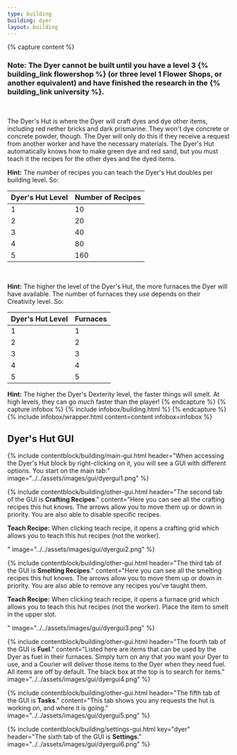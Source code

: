 ```yaml
---
type: building
building: dyer
layout: building
---
```

{% capture content %}
### Note: The Dyer cannot be built until you have a level 3 {% building_link flowershop %} (or three level 1 Flower Shops, or another equivalent) and have finished the research in the {% building_link university %}.
<br>

The Dyer's Hut is where the Dyer will craft dyes and dye other items, including red nether bricks and dark prismarine. They won't dye concrete or concrete powder, though. The Dyer will only do this if they receive a request from another worker and have the necessary materials. The Dyer's Hut automatically knows how to make green dye and red sand, but you must teach it the recipes for the other dyes and the dyed items.

**Hint:** The number of recipes you can teach the Dyer's Hut doubles per building level. So:

| Dyer's Hut Level | Number of Recipes |
|------------------|-------------------|
| 1                | 10                |
| 2                | 20                |
| 3                | 40                |
| 4                | 80                |
| 5                | 160               |

<br>

**Hint:** The higher the level of the Dyer's Hut, the more furnaces the Dyer will have available. The number of furnaces they *use* depends on their Creativity level. So:

| Dyer's Hut Level | Furnaces |
|------------------|----------|
| 1                | 1        |
| 2                | 2        |
| 3                | 3        |
| 4                | 4        |
| 5                | 5        |

**Hint:** The higher the Dyer's Dexterity level, the faster things will smelt. At high levels, they can go *much* faster than the player!
{% endcapture %}
{% capture infobox %}
{% include infobox/building.html %}
{% endcapture %}
{% include infobox/wrapper.html content=content infobox=infobox %}

## Dyer's Hut GUI

{% include contentblock/building/main-gui.html header="When accessing the Dyer's Hut block by right-clicking on it, you will see a GUI with different options. You start on the main tab:" image="../../assets/images/gui/dyergui1.png" %}

{% include contentblock/building/other-gui.html header="The second tab of the GUI is <strong>Crafting Recipes</strong>." content="Here you can see all the crafting recipes this hut knows.  The arrows allow you to move them up or down in priority.  You are also able to disable specific recipes.<p><strong> Teach Recipe:</strong> When clicking teach recipe, it opens a crafting grid which allows you to teach this hut recipes (not the worker).</p>" image="../../assets/images/gui/dyergui2.png" %}

{% include contentblock/building/other-gui.html header="The third tab of the GUI is <strong>Smelting Recipes</strong>." content="Here you can see all the smelting recipes this hut knows.  The arrows allow you to move them up or down in priority.  You are also able to remove any recipes you've taught them.<p><strong> Teach Recipe:</strong> When clicking teach recipe, it opens a furnace grid which allows you to teach this hut recipes (not the worker).  Place the item to smelt in the upper slot.</p>" image="../../assets/images/gui/dyergui3.png" %}

{% include contentblock/building/other-gui.html header="The fourth tab of the GUI is <strong>Fuel</strong>." content="Listed here are items that can be used by the Dyer as fuel in their furnaces. Simply turn on any that you want your Dyer to use, and a Courier will deliver those items to the Dyer when they need fuel.  All items are off by default.  The black box at the top is to search for items." image="../../assets/images/gui/dyergui4.png" %}

{% include contentblock/building/other-gui.html header="The fifth tab of the GUI is <strong>Tasks</strong>." content="This tab shows you any requests the hut is working on, and where it is going." image="../../assets/images/gui/dyergui5.png" %}

{% include contentblock/building/settings-gui.html key="dyer" header="The sixth tab of the GUI is <strong>Settings</strong>." image="../../assets/images/gui/dyergui6.png" %}